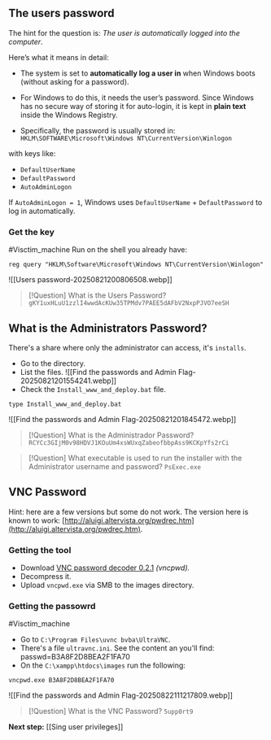 
## The users password

The hint for the question is: *The user is automatically logged into the computer*.

Here’s what it means in detail:

- The system is set to **automatically log a user in** when Windows boots (without asking for a password).

- For Windows to do this, it needs the user’s password. Since Windows has no secure way of storing it for auto-login, it is kept in **plain text** inside the Windows Registry.

- Specifically, the password is usually stored in:
	`HKLM\SOFTWARE\Microsoft\Windows NT\CurrentVersion\Winlogon`

with keys like:

- `DefaultUserName`
- `DefaultPassword`
- `AutoAdminLogon`

If `AutoAdminLogon = 1`, Windows uses `DefaultUserName` + `DefaultPassword` to log in automatically.

### Get the key

#Visctim_machine
Run on the shell you already have:

```
reg query "HKLM\Software\Microsoft\Windows NT\CurrentVersion\Winlogon"
```

![[Users password-20250821200806508.webp]]

> [!Question] What is the Users Password?
> `gKY1uxHLuU1zzlI4wwdAcKUw35TPMdv7PAEE5dAFbV2NxpPJVO7eeSH`

## What is the Administrators Password?

There's a share where only the administrator can access, it's `installs`.

- Go to the directory.
- List the files.
	![[Find the passwords and Admin Flag-20250821201554241.webp]]
- Check the `Install_www_and_deploy.bat` file.
```
type Install_www_and_deploy.bat
```

![[Find the passwords and Admin Flag-20250821201845472.webp]]

> [!Question] What is the Administrador Password?
> `RCYCc3GIjM0v98HDVJ1KOuUm4xsWUxqZabeofbbpAss9KCKpYfs2rCi`

> [!Question] What executable is used to run the installer with the Administrator username and password?
> `PsExec.exe`


## VNC Password

Hint: here are a few versions but some do not work. The version here is known to work: [http://aluigi.altervista.org/pwdrec.htm](http://aluigi.altervista.org/pwdrec.htm).

### Getting the tool
- Download [VNC password decoder 0.2.1](https://aluigi.altervista.org/pwdrec/vncpwd.zip) *(vncpwd).*
- Decompress it.
- Upload `vncpwd.exe` via SMB to the images directory.

### Getting the passowrd

#Visctim_machine 
- Go to `C:\Program Files\uvnc bvba\UltraVNC`.
- There's a file `ultravnc.ini`. See the content an you'll find:
	passwd=B3A8F2D8BEA2F1FA70
- On the `C:\xampp\htdocs\images` run the following:
```
vncpwd.exe B3A8F2D8BEA2F1FA70
```

![[Find the passwords and Admin Flag-20250822111217809.webp]]


> [!Question] What is the VNC Password?
> `5upp0rt9`

**Next step:** [[Sing user privileges]]

